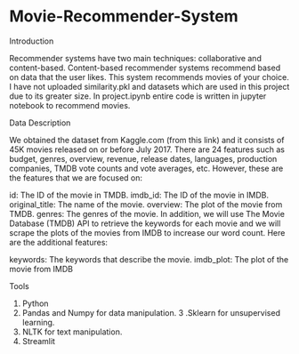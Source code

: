 # Movie-Recommender-System

Introduction

Recommender systems have two main techniques: collaborative and content-based. Content-based recommender systems recommend based on data that the user likes.
This system recommends movies of your choice. I have not uploaded similarity.pkl and datasets which are used in this project due to its greater size. In project.ipynb entire code is written in jupyter notebook to recommend movies.

Data Description

We obtained the dataset from Kaggle.com (from this link) and it consists of 45K movies released on or before July 2017. There are 24 features such as budget, genres, overview, revenue, release dates, languages, production companies, TMDB vote counts and vote averages, etc. However, these are the features that we are focused on:

id: The ID of the movie in TMDB.
imdb_id: The ID of the movie in IMDB.
original_title: The name of the movie.
overview: The plot of the movie from TMDB.
genres: The genres of the movie.
In addition, we will use The Movie Database (TMDB) API to retrieve the keywords for each movie and we will scrape the plots of the movies from IMDB to increase our word count. Here are the additional features:

keywords: The keywords that describe the movie.
imdb_plot: The plot of the movie from IMDB

Tools

1. Python 
2. Pandas and Numpy for data manipulation.
3 .Sklearn for unsupervised learning.
4. NLTK for text manipulation.
5. Streamlit

